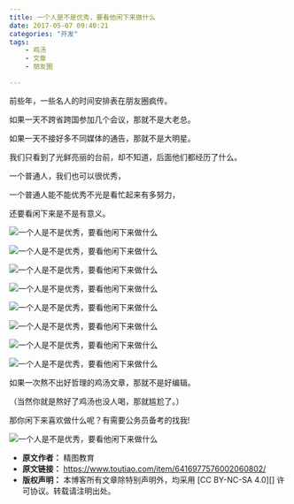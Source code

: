 ```yaml
---
title: 一个人是不是优秀，要看他闲下来做什么
date: 2017-05-07 09:40:21
categories: "开发"
tags:
	- 鸡汤
	- 文章
	- 朋友圈

---
```


前些年，一些名人的时间安排表在朋友圈疯传。

如果一天不跨省跨国参加几个会议，那就不是大老总。

如果一天不接好多不同媒体的通告，那就不是大明星。

我们只看到了光鲜亮丽的台前，却不知道，后面他们都经历了什么。

一个普通人，我们也可以很优秀，

一个普通人能不能优秀不光是看忙起来有多努力，

还要看闲下来是不是有意义。

![一个人是不是优秀，要看他闲下来做什么][Y7B2-UMJR-NJ2A.jpg]

![一个人是不是优秀，要看他闲下来做什么][3EBN-IQUE-YJAJ.jpg]

![一个人是不是优秀，要看他闲下来做什么][7ZZJ-YMUB-ZVF3.jpg]

![一个人是不是优秀，要看他闲下来做什么][R3YQ-Q2YA-E3UV.jpg]

![一个人是不是优秀，要看他闲下来做什么][R3IQ-U32M-YJNZ.jpg]

![一个人是不是优秀，要看他闲下来做什么][QAM7-JBZN-222U.jpg]

![一个人是不是优秀，要看他闲下来做什么][BEQY-ZFUR-FEAU.jpg]

![一个人是不是优秀，要看他闲下来做什么][QNM2-YYA2-UZQU.jpg]

如果一次熬不出好哲理的鸡汤文章，那就不是好编辑。

（当然你就是熬好了鸡汤也没人喝，那就尴尬了。）

那你闲下来喜欢做什么呢？有需要公务员备考的找我!

![一个人是不是优秀，要看他闲下来做什么][FEUR-VAJN-MNRF.jpg]


[Y7B2-UMJR-NJ2A.jpg]: /pro/os/crawler/Y7B2-UMJR-NJ2A.jpg
[3EBN-IQUE-YJAJ.jpg]: /pro/os/crawler/3EBN-IQUE-YJAJ.jpg
[7ZZJ-YMUB-ZVF3.jpg]: /pro/os/crawler/7ZZJ-YMUB-ZVF3.jpg
[R3YQ-Q2YA-E3UV.jpg]: /pro/os/crawler/R3YQ-Q2YA-E3UV.jpg
[R3IQ-U32M-YJNZ.jpg]: /pro/os/crawler/R3IQ-U32M-YJNZ.jpg
[QAM7-JBZN-222U.jpg]: /pro/os/crawler/QAM7-JBZN-222U.jpg
[BEQY-ZFUR-FEAU.jpg]: /pro/os/crawler/BEQY-ZFUR-FEAU.jpg
[QNM2-YYA2-UZQU.jpg]: /pro/os/crawler/QNM2-YYA2-UZQU.jpg
[FEUR-VAJN-MNRF.jpg]: /pro/os/crawler/FEUR-VAJN-MNRF.jpg
 *  **原文作者：** 精图教育
 *  **原文链接：** https://www.toutiao.com/item/6416977576002060802/
 *  **版权声明：** 本博客所有文章除特别声明外，均采用 [CC BY-NC-SA 4.0][] 许可协议。转载请注明出处。